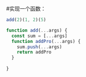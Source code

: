 #实现一个函数：
```javascript
add(2)(1, 2)(5)
```

```javascript
function add(...args) {
  const sum = [...args]
  function addPro(...args) {
    sum.push(...args)
    return addPro
  }
  
}
```